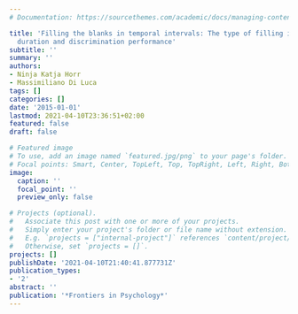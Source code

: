 ```yaml
---
# Documentation: https://sourcethemes.com/academic/docs/managing-content/

title: 'Filling the blanks in temporal intervals: The type of filling influences perceived
  duration and discrimination performance'
subtitle: ''
summary: ''
authors:
- Ninja Katja Horr
- Massimiliano Di Luca
tags: []
categories: []
date: '2015-01-01'
lastmod: 2021-04-10T23:36:51+02:00
featured: false
draft: false

# Featured image
# To use, add an image named `featured.jpg/png` to your page's folder.
# Focal points: Smart, Center, TopLeft, Top, TopRight, Left, Right, BottomLeft, Bottom, BottomRight.
image:
  caption: ''
  focal_point: ''
  preview_only: false

# Projects (optional).
#   Associate this post with one or more of your projects.
#   Simply enter your project's folder or file name without extension.
#   E.g. `projects = ["internal-project"]` references `content/project/deep-learning/index.md`.
#   Otherwise, set `projects = []`.
projects: []
publishDate: '2021-04-10T21:40:41.877731Z'
publication_types:
- '2'
abstract: ''
publication: '*Frontiers in Psychology*'
---
```

